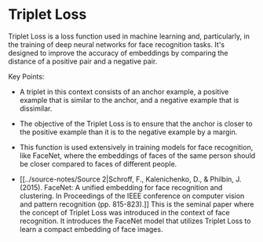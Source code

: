 # Triplet Loss
Triplet Loss is a loss function used in machine learning and, particularly, in the training of deep neural networks for face recognition tasks. It's designed to improve the accuracy of embeddings by comparing the distance of a positive pair and a negative pair.

Key Points:
- A triplet in this context consists of an anchor example, a positive example that is similar to the anchor, and a negative example that is dissimilar.
- The objective of the Triplet Loss is to ensure that the anchor is closer to the positive example than it is to the negative example by a margin.
- This function is used extensively in training models for face recognition, like FaceNet, where the embeddings of faces of the same person should be closer compared to faces of different people.

- [[../source-notes/Source 2|Schroff, F., Kalenichenko, D., & Philbin, J. (2015). FaceNet: A unified embedding for face recognition and clustering. In Proceedings of the IEEE conference on computer vision and pattern recognition (pp. 815-823).]] This is the seminal paper where the concept of Triplet Loss was introduced in the context of face recognition. It introduces the FaceNet model that utilizes Triplet Loss to learn a compact embedding of face images.
